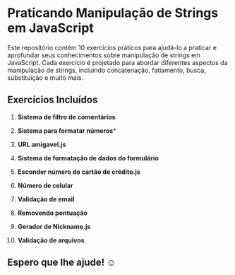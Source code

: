 # Praticando Manipulação de Strings em JavaScript

Este repositório contém 10 exercícios práticos para ajudá-lo a praticar e aprofundar seus conhecimentos sobre manipulação de strings em JavaScript. Cada exercício é projetado para abordar diferentes aspectos da manipulação de strings, incluindo concatenação, fatiamento, busca, substituição e muito mais.

## Exercícios Incluídos

1. **Sistema de filtro de comentários**

2. **Sistema para formatar números***

3. **URL amigavel.js**

4. **Sistema de formatação de dados do formulário**

5. **Esconder número do cartão de crédito.js**
   
6. **Número de celular**
 
7. **Validação de email**

8. **Removendo pontuação** 

9. **Gerador de Nickname.js**

10. **Validação de arquivos**

## Espero que lhe ajude! ☺️



